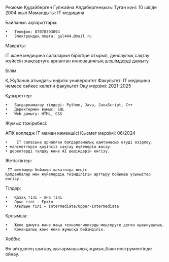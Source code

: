 Резюме
Құдайберген Гүлжайна Алдабергенқызы
Туған күні: 10 шілде 2004 жыл
Мамандығы: IT медицина

Байланыс ақпараттары:

	•	Телефон: 87078393094
	•	Электрондық пошта: gul444.@mail.ru

Мақсаты:

IT және медицина салаларын біріктіре отырып, денсаулық сақтау жүйесін жақсартуға арналған инновациялық шешімдерді дамыту.

Білім:

Қ.Жұбанов атындағы өңірлік университет
Факультет: IT медицина немесе сәйкес келетін факультет
Оқу мерзімі: 2021-2025

Құзыреттер:

	•	Бағдарламалау тілдері: Python, Java, JavaScript, C++
	•	Деректермен жұмыс: SQL
	•	Web дамыту: HTML, CSS
	
Жұмыс тәжірибесі:

АПК колледж IT маман көмекшісі
Қызмет мерзімі: 06/2024

	•	 IT саласына арналған бағдарламалық қамтамасыз етуді әзірлеу.
	• мәліметтерін қауіпсіз сақтау жүйелерін жасау.
	• деректерді талдау және AI шешімдерін енгізу.
	

Жетістіктер:

	 IT-шешімдер бойынша хакатонда жеңіс 
	Қолданбалар мен жүйелердің тиімділігін арттыру бойынша ұсыныстар енгізу.

Тілдер:

	•	Қазақ тілі – Ана тілі
	•	Орыс тілі – Еркін
	•	Ағылшын тілі – Intermediate/Upper-Intermediate

Қосымша:

	•	Жеке дамуға және жаңа технологияларды меңгеруге деген қызығушылық.
	•	Командалық және жеке жұмысқа бейімділік.

Хобби:

Ән айту,өлең шығару,шығармашылық жұмыс,баян инструментінде ойнау.

